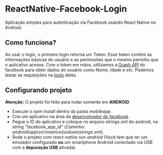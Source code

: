 # ReactNative-Facebook-Login
Aplicação simples para autenticação via Facebook usando React Native no Android.

## Como funciona?
Ao usar o login, o primeiro login retorna um Token. Esse token contém as informações básicas do usuário e as permissões que o mesmo permitiu que o aplicativo acesse.
Com o token em mãos, utilizamos a [Graph API](https://developers.facebook.com/docs/graph-api/) do facebook para obter dados do usuário como Nome, Idade e etc. Podemos testar as requisições na [tools](https://developers.facebook.com/tools/explorer) deles.

## Configurando projeto
**Atenção:** O projeto foi feito para rodar somente em **ANDROID**.

- Execute o *npm install* dentro da pasta *mobileapp*.
- Crie um aplicativo na área de [desenvolvedor do facebook](https://developers.facebook.com/apps/).
- Pegue o ID do aplicativo e coloque no arquivo strings.xml do android, na string "facebook_app_id" (*Caminho: android\app\src\main\res\values\strings.xml*).
- Rode o projeto com *react-native run-android* (Você tem que ter um emulador configurado **ou** um smartphone Android conectado via USB com a **depuração USB** ativada).

